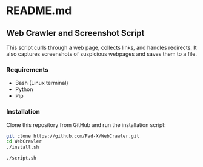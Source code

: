 # README.md

## Web Crawler and Screenshot Script

This script curls through a web page, collects links, and handles redirects. It also captures screenshots of suspicious webpages and saves them to a file.

### Requirements

- Bash (Linux terminal)
- Python
- Pip

### Installation

Clone this repository from GitHub and run the installation script:

```bash
git clone https://github.com/Fad-X/WebCrawler.git
cd WebCrawler
./install.sh

./script.sh
